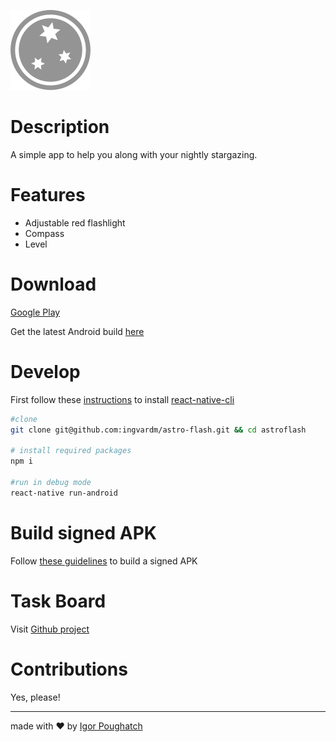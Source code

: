 ![AstroFlash](./icon_rm.png "AstroFlash")

Description
===
A simple app to help you along with your nightly stargazing.

Features
===
* Adjustable red flashlight
* Compass
* Level

Download
===

[Google Play](https://play.google.com/store/apps/details?id=com.astroflash)

Get the latest Android build [here](https://drive.google.com/file/d/1uwMRRr0io2LEbhcbNYMsOGfX-559xiiK/view?usp=sharing)

Develop
===
First follow these [instructions](https://facebook.github.io/react-native/docs/getting-started.html#installing-dependencies) to install [react-native-cli](https://facebook.github.io/react-native/docs/getting-started.html#installing-dependencies)

```bash
#clone
git clone git@github.com:ingvardm/astro-flash.git && cd astroflash

# install required packages
npm i

#run in debug mode
react-native run-android
```

Build signed APK
===
Follow [these guidelines](https://facebook.github.io/react-native/docs/signed-apk-android.html) to build a signed APK

Task Board
===
Visit [Github project](https://github.com/ingvardm/astro-flash/projects/1)

Contributions
===
Yes, please!

---


made with ❤️ by [Igor Poughatch](https://github.com/ingvardm)
